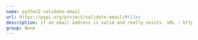 ```yaml
---
name: python2-validate-email
url: https://pypi.org/project/validate-email/#files
description: if an email address is valid and really exists. URL : https://pypi.org/project/validate-email/#files Groups : None
group: None
---
```

